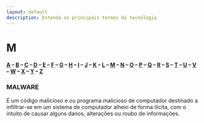 ```yaml
---
layout: default
description: Entenda os principais termos da tecnologia
---
```


# M

#### [A](./A) – [B](./B) – [C](./C) – [D](./D) – [E](./E) – [F](./F) – [G](./G) – [H](./H) – [I](./I) – [J](./J) – [K](./K) – [L](./L) – [M](./M) – [N](./N) – [O](./O) – [P](./P) – [Q](./Q) – [R](./R) – [S](./S) – [T](./T) – [U](./U) – [V](./V) – [W](./W) – [X](./X) – [Y](./Y) – [Z](./Z)

### MALWARE

É um código malicioso e ou programa malicioso de computador destinado a infiltrar-se em um sistema de computador alheio de forma ilícita, com o intuito de causar alguns danos, alterações ou roubo de informações.
